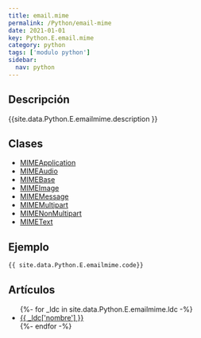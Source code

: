 ```yaml
---
title: email.mime
permalink: /Python/email-mime
date: 2021-01-01
key: Python.E.email.mime
category: python
tags: ['modulo python']
sidebar: 
  nav: python
---
```


## Descripción
{{site.data.Python.E.emailmime.description }}

## Clases
* [MIMEApplication](/Python/email-mime/MIMEApplication/)
* [MIMEAudio](/Python/email-mime/MIMEAudio/)
* [MIMEBase](/Python/email-mime/MIMEBase/)
* [MIMEImage](/Python/email-mime/MIMEImage/)
* [MIMEMessage](/Python/email-mime/MIMEMessage/)
* [MIMEMultipart](/Python/email-mime/MIMEMultipart/)
* [MIMENonMultipart](/Python/email-mime/MIMENonMultipart/)
* [MIMEText](/Python/email-mime/MIMEText/)

## Ejemplo
~~~python
{{ site.data.Python.E.emailmime.code}}
~~~

## Artículos
<ul>
{%- for _ldc in site.data.Python.E.emailmime.ldc -%}
   <li>
       <a href="{{_ldc['url'] }}">{{ _ldc['nombre'] }}</a>
   </li>
{%- endfor -%}
</ul>
